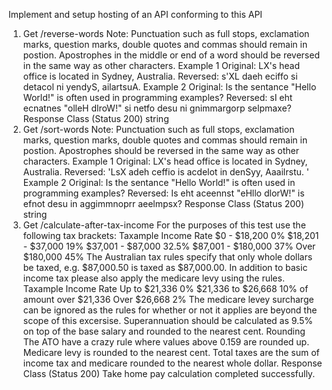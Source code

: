 Implement and setup hosting of an API conforming to this API
1. Get /reverse-words
Note: Punctuation such as full stops, exclamation marks, question marks, double quotes and commas should remain in postion. Apostrophes in the middle or end of a word should be reversed in the same way as other characters.
Example 1
Original: LX's head office is located in Sydney, Australia.
Reversed: s'XL daeh eciffo si detacol ni yendyS, ailartsuA.
Example 2
Original: Is the sentance "Hello World!" is often used in programming examples?
Reversed: sI eht ecnatnes "olleH dlroW!" si netfo desu ni gnimmargorp selpmaxe?
Response Class (Status 200)
string
2. Get /sort-words
Note: Punctuation such as full stops, exclamation marks, question marks, double quotes and commas should remain in postion. Apostrophes should be reversed in the same way as other characters.
Example 1
Original: LX's head office is located in Sydney, Australia.
Reversed: 'LsX adeh ceffio is acdelot in denSyy, Aaailrstu.
'
Example 2
Original: Is the sentance "Hello World!" is often used in programming examples?
Reversed: Is eht aceennst "eHllo dlorW!" is efnot desu in aggimmnoprr aeelmpsx?
Response Class (Status 200)
string
3. Get /calculate-after-tax-income
For the purposes of this test use the following tax brackets:
Taxample Income	Rate
$0 - $18,200	0%
$18,201 - $37,000	19%
$37,001 - $87,000	32.5%
$87,001 - $180,000	37%
Over $180,000	45%
The Australian tax rules specify that only whole dollars be taxed, e.g. $87,000.50 is taxed as $87,000.00.
In addition to basic income tax please also apply the medicare levy using the rules.
Taxample Income	Rate
Up to $21,336	0%
$21,336 to $26,668	10% of amount over $21,336
Over $26,668	2%
The medicare levey surcharge can be ignored as the rules for whether or not it applies are beyond the scope of this excersise.
Superannuation should be calculated as 9.5% on top of the base salary and rounded to the nearest cent.
Rounding
The ATO have a crazy rule where values above 0.159 are rounded up.
Medicare levy is rounded to the nearest cent.
Total taxes are the sum of income tax and medicare rounded to the nearest whole dollar.
Response Class (Status 200)
Take home pay calculation completed successfully.
